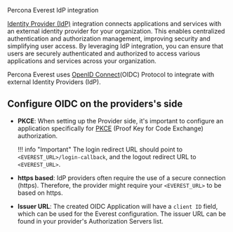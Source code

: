 Percona Everest IdP integration

[Identity Provider (IdP)](https://www.okta.com/identity-101/why-your-company-needs-an-identity-provider/) integration connects applications and services with an external identity provider for your organization. This enables centralized authentication and authorization management, improving security and simplifying user access. By leveraging IdP integration, you can ensure that users are securely authenticated and authorized to access various applications and services across your organization.

Percona Everest uses [OpenID Connect](https://auth0.com/docs/authenticate/protocols/openid-connect-protocol)(OIDC) Protocol to integrate with external Identity Providers (IdP).


## Configure OIDC on the providers's side

- **PKCE**: When setting up the Provider side, it's important to configure an application specifically for [PKCE]((https://auth0.com/docs/get-started/authentication-and-authorization-flow#authorization-code-flow-with-proof-key-for-code-exchange-pkce-)) (Proof Key for Code Exchange) authorization.

    !!! info "Important"
        The login redirect URL should point to `<EVEREST_URL>/login-callback`, and the logout redirect URL to `<EVEREST_URL>`.

- **https based**: IdP providers often require the use of a secure connection (https). Therefore, the provider might require your `<EVEREST_URL>` to be based on https.

- **Issuer URL**: The created OIDC Application will have a `client ID` field, which can be used for the Everest configuration. The issuer URL can be found in your provider's Authorization Servers list.





